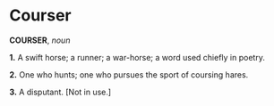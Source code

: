 # Courser

**COURSER**, _noun_

**1.** A swift horse; a runner; a war-horse; a word used chiefly in poetry.

**2.** One who hunts; one who pursues the sport of coursing hares.

**3.** A disputant. \[Not in use.\]